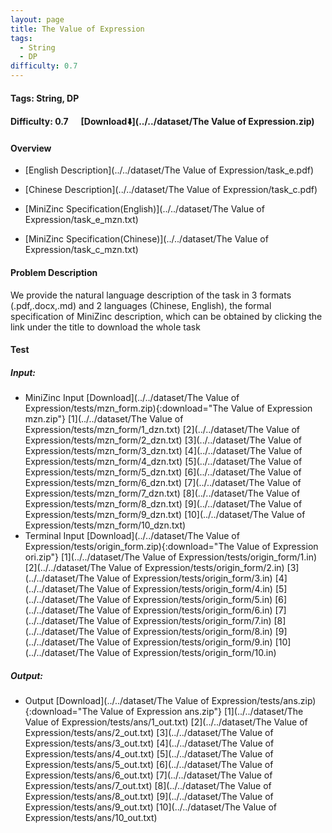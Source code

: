 ```yaml
---
layout: page
title: The Value of Expression
tags:
  - String
  - DP
difficulty: 0.7
---
```


#### Tags: String, DP
#### Difficulty: 0.7 &nbsp;&nbsp;&nbsp;&nbsp; [Download⬇️](../../dataset/The Value of Expression.zip)
#### Overview
- [English Description](../../dataset/The Value of Expression/task_e.pdf)
- [Chinese Description](../../dataset/The Value of Expression/task_c.pdf)
- [MiniZinc Specification(English)](../../dataset/The Value of Expression/task_e_mzn.txt)

- [MiniZinc Specification(Chinese)](../../dataset/The Value of Expression/task_c_mzn.txt)

#### Problem Description
We provide the natural language description of the task in 3 formats (.pdf,.docx,.md) and 2 languages (Chinese, English), the formal specification of MiniZinc description, which can be obtained by clicking the link under the title to download the whole task
#### Test
##### Input:
- MiniZinc Input [Download](../../dataset/The Value of Expression/tests/mzn_form.zip){:download="The Value of Expression mzn.zip"} [1](../../dataset/The Value of Expression/tests/mzn_form/1_dzn.txt) [2](../../dataset/The Value of Expression/tests/mzn_form/2_dzn.txt) [3](../../dataset/The Value of Expression/tests/mzn_form/3_dzn.txt) [4](../../dataset/The Value of Expression/tests/mzn_form/4_dzn.txt) [5](../../dataset/The Value of Expression/tests/mzn_form/5_dzn.txt) [6](../../dataset/The Value of Expression/tests/mzn_form/6_dzn.txt) [7](../../dataset/The Value of Expression/tests/mzn_form/7_dzn.txt) [8](../../dataset/The Value of Expression/tests/mzn_form/8_dzn.txt) [9](../../dataset/The Value of Expression/tests/mzn_form/9_dzn.txt) [10](../../dataset/The Value of Expression/tests/mzn_form/10_dzn.txt) 
- Terminal Input [Download](../../dataset/The Value of Expression/tests/origin_form.zip){:download="The Value of Expression ori.zip"} [1](../../dataset/The Value of Expression/tests/origin_form/1.in) [2](../../dataset/The Value of Expression/tests/origin_form/2.in) [3](../../dataset/The Value of Expression/tests/origin_form/3.in) [4](../../dataset/The Value of Expression/tests/origin_form/4.in) [5](../../dataset/The Value of Expression/tests/origin_form/5.in) [6](../../dataset/The Value of Expression/tests/origin_form/6.in) [7](../../dataset/The Value of Expression/tests/origin_form/7.in) [8](../../dataset/The Value of Expression/tests/origin_form/8.in) [9](../../dataset/The Value of Expression/tests/origin_form/9.in) [10](../../dataset/The Value of Expression/tests/origin_form/10.in) 

##### Output:
- Output [Download](../../dataset/The Value of Expression/tests/ans.zip){:download="The Value of Expression ans.zip"} [1](../../dataset/The Value of Expression/tests/ans/1_out.txt) [2](../../dataset/The Value of Expression/tests/ans/2_out.txt) [3](../../dataset/The Value of Expression/tests/ans/3_out.txt) [4](../../dataset/The Value of Expression/tests/ans/4_out.txt) [5](../../dataset/The Value of Expression/tests/ans/5_out.txt) [6](../../dataset/The Value of Expression/tests/ans/6_out.txt) [7](../../dataset/The Value of Expression/tests/ans/7_out.txt) [8](../../dataset/The Value of Expression/tests/ans/8_out.txt) [9](../../dataset/The Value of Expression/tests/ans/9_out.txt) [10](../../dataset/The Value of Expression/tests/ans/10_out.txt) 

